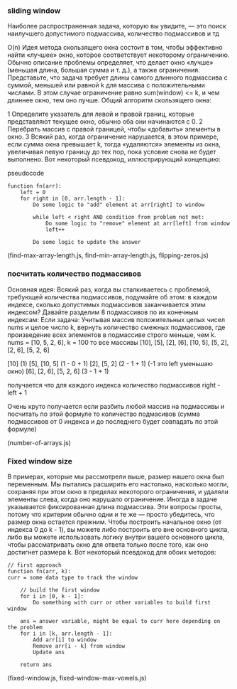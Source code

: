 ### sliding window 
Наиболее распространенная задача, которую вы увидите, — это поиск наилучшего допустимого подмассива, количество подмассивов и тд

O(n)
Идея метода скользящего окна состоит в том, чтобы эффективно найти «лучшее» окно, которое соответствует некоторому ограничению. Обычно описание проблемы определяет, что делает окно «лучше» (меньшая длина, большая сумма и т. д.), а также ограничения. Представьте, что задача требует длины самого длинного подмассива с суммой, меньшей или равной k для массива с положительными числами. В этом случае ограничение равно sum(window) <= k, и чем длиннее окно, тем оно лучше. Общий алгоритм скользящего окна:

1 Определите указатель для левой и правой границ, которые представляют текущее окно, обычно оба они начинаются с 0.
2 Перебрать массив с правой границей, чтобы «добавить» элементы в окно.
3 Всякий раз, когда ограничение нарушается, в этом примере, если сумма окна превышает k, тогда «удаляются» элементы из окна, увеличивая левую границу до тех пор, пока условие снова не будет выполнено.
Вот некоторый псевдокод, иллюстрирующий концепцию:

pseudocode
```
function fn(arr):
    left = 0
    for right in [0, arr.length - 1]:
        Do some logic to "add" element at arr[right] to window

        while left < right AND condition from problem not met:
            Do some logic to "remove" element at arr[left] from window
            left++

        Do some logic to update the answer
```

(find-max-array-length.js, find-min-array-length.js, flipping-zeros.js)

### посчитать количество подмассивов
Основная идея: Всякий раз, когда вы сталкиваетесь с проблемой, требующей количества подмассивов, подумайте об этом: в каждом индексе, сколько допустимых подмассивов заканчивается этим индексом? Давайте разделим 8 подмассивов по их конечным индексам:
Если задача: Учитывая массив положительных целых чисел nums и целое число k, вернуть количество смежных подмассивов, где произведение всех элементов в подмассиве строго меньше, чем k.
nums = [10, 5, 2, 6], k = 100 
то все массивы
[10], [5], [2], [6], [10, 5], [5, 2], [2, 6], [5, 2, 6]

[10] (1)
[5], [10, 5] (1 - 0 + 1)
[2], [5, 2] (2 - 1 + 1) (-1 это left уменьшаю окно)
[6], [2, 6], [5, 2, 6] (3 - 1 + 1)

получается что для каждого индекса количество подмассивов right - left + 1 

Очень круто получается если разбить любой массив на подмассивы и посчитать по этой формуле то количество подмасивов (сумма подмассивов от 0 индекса и до последнего будет совпадать по этой формуле)

(number-of-arrays.js)


### Fixed window size
В примерах, которые мы рассмотрели выше, размер нашего окна был переменным. Мы пытались расширить его настолько, насколько могли, сохраняя при этом окно в пределах некоторого ограничения, и удаляли элементы слева, когда оно нарушало ограничение. Иногда в задаче указывается фиксированная длина подмассива. Эти вопросы просты, потому что критерии обычно одни и те же — просто убедитесь, что размер окна остается прежним. Чтобы построить начальное окно (от индекса 0 до k - 1), вы можете либо построить его вне основного цикла, либо вы можете использовать логику внутри вашего основного цикла, чтобы рассматривать окно для ответа только после того, как оно достигнет размера k. Вот некоторый псевдокод для обоих методов:

```
// first approach
function fn(arr, k):
curr = some data type to track the window

    // build the first window
    for i in [0, k - 1]:
        Do something with curr or other variables to build first window

    ans = answer variable, might be equal to curr here depending on the problem
    for i in [k, arr.length - 1]:
        Add arr[i] to window
        Remove arr[i - k] from window
        Update ans

    return ans
```

(fixed-window.js, fixed-window-max-vowels.js)
